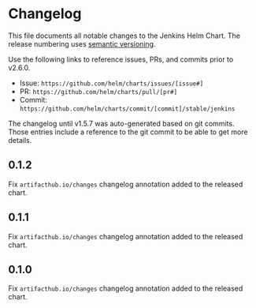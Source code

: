 # Changelog

This file documents all notable changes to the Jenkins Helm Chart.
The release numbering uses [semantic versioning](http://semver.org).

Use the following links to reference issues, PRs, and commits prior to v2.6.0.

* Issue:  `https://github.com/helm/charts/issues/[issue#]`
* PR:     `https://github.com/helm/charts/pull/[pr#]`
* Commit: `https://github.com/helm/charts/commit/[commit]/stable/jenkins`

The changelog until v1.5.7 was auto-generated based on git commits.
Those entries include a reference to the git commit to be able to get more details.

## 0.1.2

Fix `artifacthub.io/changes` changelog annotation added to the released chart.

## 0.1.1

Fix `artifacthub.io/changes` changelog annotation added to the released chart.

## 0.1.0

Fix `artifacthub.io/changes` changelog annotation added to the released chart.
